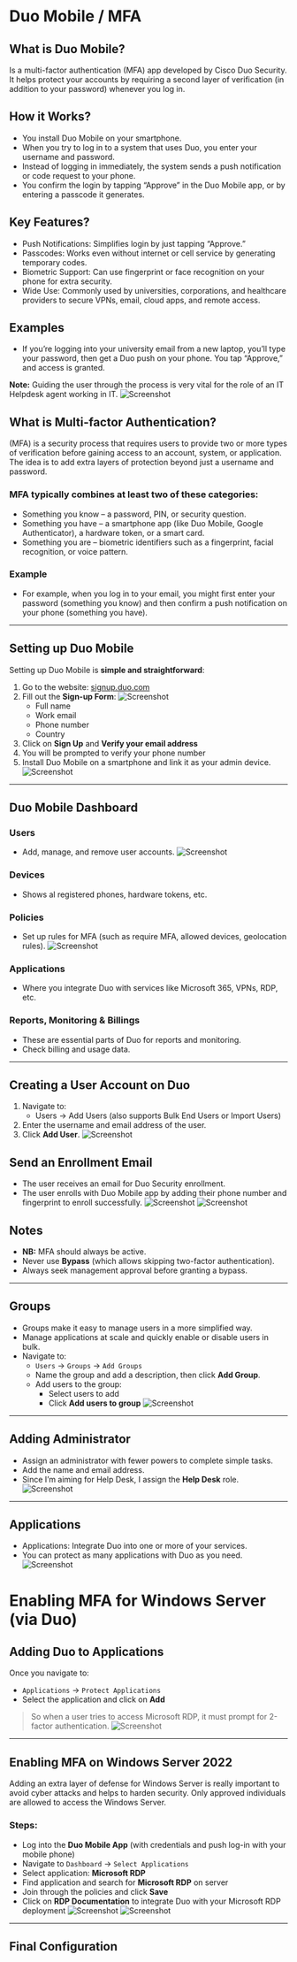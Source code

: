 # Duo Mobile / MFA

## What is Duo Mobile?
Is a multi-factor authentication (MFA) app developed by Cisco Duo Security. It helps protect your accounts by requiring a second layer of verification (in addition to your password) whenever you log in.

## How it Works?
- You install Duo Mobile on your smartphone.
- When you try to log in to a system that uses Duo, you enter your username and password.
- Instead of logging in immediately, the system sends a push notification or code request to your phone.
- You confirm the login by tapping “Approve” in the Duo Mobile app, or by entering a passcode it generates.

## Key Features?
- Push Notifications: Simplifies login by just tapping “Approve.”
- Passcodes: Works even without internet or cell service by generating temporary codes.
- Biometric Support: Can use fingerprint or face recognition on your phone for extra security.
- Wide Use: Commonly used by universities, corporations, and healthcare providers to secure VPNs, email, cloud apps, and remote access.

## Examples
- If you’re logging into your university email from a new laptop, you’ll type your password, then get a Duo push on your phone. You tap “Approve,” and access is granted.

**Note:** Guiding the user through the process is very vital for the role of an IT Helpdesk agent working in IT.
![Screenshot](images/mfa1.png)
## What is Multi-factor Authentication?
(MFA) is a security process that requires users to provide two or more types of verification before gaining access to an account, system, or application. The idea is to add extra layers of protection beyond just a username and password.

### MFA typically combines at least two of these categories:
- Something you know – a password, PIN, or security question.
- Something you have – a smartphone app (like Duo Mobile, Google Authenticator), a hardware token, or a smart card.
- Something you are – biometric identifiers such as a fingerprint, facial recognition, or voice pattern.

### Example 
- For example, when you log in to your email, you might first enter your password (something you know) and then confirm a push notification on your phone (something you have).

---
##  Setting up Duo Mobile

Setting up Duo Mobile is **simple and straightforward**:

1. Go to the website: [signup.duo.com](https://signup.duo.com)
2. Fill out the **Sign-up Form**:
![Screenshot](images/mfa2.png)
   - Full name  
   - Work email  
   - Phone number  
   - Country
3. Click on **Sign Up** and **Verify your email address**
4. You will be prompted to verify your phone number
5. Install Duo Mobile on a smartphone and link it as your admin device.
![Screenshot](images/mfa3.png)
---   
## Duo Mobile Dashboard

### Users
- Add, manage, and remove user accounts.
![Screenshot](images/mfa4.png)
### Devices
- Shows al registered phones, hardware tokens, etc.
### Policies
- Set up rules for MFA (such as require MFA, allowed devices, geolocation rules).
![Screenshot](images/mfa5.png)
### Applications
- Where you integrate Duo with services like Microsoft 365, VPNs, RDP, etc.
### Reports, Monitoring & Billings
- These are essential parts of Duo for reports and monitoring.
- Check billing and usage data.
---
## Creating a User Account on Duo

1. Navigate to:
   - Users → Add Users (also supports Bulk End Users or Import Users)
2. Enter the username and email address of the user.
3. Click **Add User**.
![Screenshot](images/mfa6.png)
## Send an Enrollment Email

- The user receives an email for Duo Security enrollment.
- The user enrolls with Duo Mobile app by adding their phone number and fingerprint to enroll successfully.
![Screenshot](images/mfa7.png)
![Screenshot](images/mfa8.png)

##  Notes
- **NB:** MFA should always be active.
- Never use **Bypass** (which allows skipping two-factor authentication).
- Always seek management approval before granting a bypass.
---
## Groups
- Groups make it easy to manage users in a more simplified way.
- Manage applications at scale and quickly enable or disable users in bulk.
- Navigate to:
    - `Users` → `Groups` → `Add Groups`
  - Name the group and add a description, then click **Add Group**.
  - Add users to the group:
    - Select users to add
    - Click **Add users to group**
![Screenshot](images/mfa9.png)
---
## Adding Administrator
- Assign an administrator with fewer powers to complete simple tasks.
- Add the name and email address.
- Since I’m aiming for Help Desk, I assign the **Help Desk** role.
![Screenshot](images/mfa10.png)
---
## Applications
- Applications: Integrate Duo into one or more of your services.
- You can protect as many applications with Duo as you need.
![Screenshot](images/mfa11.png)
# Enabling MFA for Windows Server (via Duo)

## Adding Duo to Applications

Once you navigate to:
- `Applications` → `Protect Applications`
- Select the application and click on **Add**

> So when a user tries to access Microsoft RDP, it must prompt for 2-factor authentication.
![Screenshot](images/mfa12.png)
---

## Enabling MFA on Windows Server 2022

Adding an extra layer of defense for Windows Server is really important to avoid cyber attacks and helps to harden security. Only approved individuals are allowed to access the Windows Server.

### Steps:

- Log into the **Duo Mobile App** (with credentials and push log-in with your mobile phone)
- Navigate to `Dashboard` → `Select Applications`
- Select application: **Microsoft RDP**
- Find application and search for **Microsoft RDP** on server
- Join through the policies and click **Save**
- Click on **RDP Documentation** to integrate Duo with your Microsoft RDP deployment
![Screenshot](images/mfa13.png)
![Screenshot](images/mfa14.png)

---
## Final Configuration
